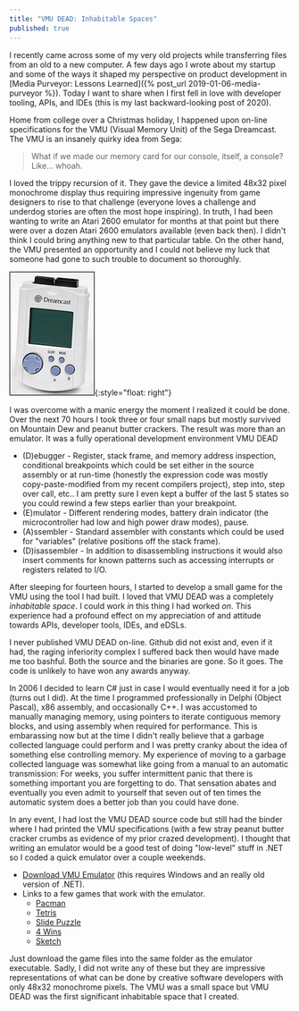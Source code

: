 ```yaml
---
title: "VMU DEAD: Inhabitable Spaces"
published: true
---
```


I recently came across some of my very old projects while transferring files from an old to a new computer. A few days ago I wrote about my startup and some of the ways it shaped my perspective on product development in [Media Purveyor: Lessons Learned]({% post_url 2019-01-06-media-purveyor %}). Today I want to share when I first fell in love with developer tooling, APIs, and IDEs (this is my last backward-looking post of 2020).

Home from college over a Christmas holiday, I happened upon on-line specifications for the VMU (Visual Memory Unit) of the Sega Dreamcast. The VMU is an insanely quirky idea from Sega: 
> What if we made our memory card for our console, itself, a console? Like... whoah.

I loved the trippy recursion of it. They gave the device a limited 48x32 pixel monochrome display thus requiring impressive ingenuity from game designers to rise to that challenge (everyone loves a challenge and underdog stories are often the most hope inspiring). In truth, I had been wanting to write an Atari 2600 emulator for months at that point but there were over a dozen Atari 2600 emulators available (even back then). I didn't think I could bring anything new to that particular table. On the other hand, the VMU presented an opportunity and I could not believe my luck that someone had gone to such trouble to document so thoroughly. 

![VMU](/assets/VMUScaled.jpg){:style="float: right"} 

I was overcome with a manic energy the moment I realized it could be done. Over the next 70 hours I took three or four small naps but mostly survived on Mountain Dew and peanut butter crackers. The result was more than an emulator. It was a fully operational development environment VMU DEAD 
* (D)ebugger - Register, stack frame, and memory address inspection, conditional breakpoints which could be set either in the source assembly or at run-time (honestly the expression code was mostly copy-paste-modified from my recent compilers project), step into, step over call, etc.. I am pretty sure I even kept a buffer of the last 5 states so you could rewind a few steps earlier than your breakpoint. 
* (E)mulator - Different rendering modes, battery drain indicator (the microcontroller had low and high power draw modes), pause.
* (A)ssembler - Standard assembler with constants which could be used for "variables" (relative positions off the stack frame).
* (D)isassembler - In addition to disassembling instructions it would also insert comments for known patterns such as accessing interrupts or registers related to I/O. 

After sleeping for fourteen hours, I started to develop a small game for the VMU using the tool I had built. I loved that VMU DEAD was a completely _inhabitable space_. I could work _in_ this thing I had worked _on_. This experience had a profound effect on my appreciation of and attitude towards APIs, developer tools, IDEs, and eDSLs. 

I never published VMU DEAD on-line. Github did not exist and, even if it had, the raging inferiority complex I suffered back then would have made me too bashful. Both the source and the binaries are gone. So it goes. The code is unlikely to have won any awards anyway. 

In 2006 I decided to learn C# just in case I would eventually need it for a job (turns out I did). At the time I programmed professionally in Delphi (Object Pascal), x86 assembly, and occasionally C++. I was accustomed to manually managing memory, using pointers to iterate contiguous memory blocks, and using assembly when required for performance. This is embarassing now but at the time I didn't really believe that a garbage collected language could perform and I was pretty cranky about the idea of something else controlling memory. My experience of moving to a garbage collected language was somewhat like going from a manual to an automatic transmission: For weeks, you suffer intermittent panic that there is something important you are forgetting to do. That sensation abates and eventually you even admit to yourself that seven out of ten times the automatic system does a better job than you could have done. 

In any event, I had lost the VMU DEAD source code but still had the binder where I had printed the VMU specifications (with a few stray peanut butter cracker crumbs as evidence of my prior crazed development). I thought that writing an emulator would be a good test of doing "low-level" stuff in .NET so I coded a quick emulator over a couple weekends. 
* [Download VMU Emulator](/assets/VMUEmulator.exe) (this requires Windows and an really old version of .NET). 
* Links to a few games that work with the emulator. 
    * [Pacman](/assets/PACMAN.VMS)
    * [Tetris](/assets/TETRIS.VMS)
    * [Slide Puzzle](/assets/SlidePuzzle.VMS)
    * [4 Wins](/assets/4WINS.VMS)
    * [Sketch](/assets/SKETCH.VMS)

Just download the game files into the same folder as the emulator executable. Sadly, I did not write any of these but they are impressive representations of what can be done by creative software developers with only 48x32 monochrome pixels. The VMU was a small space but VMU DEAD was the first significant inhabitable space that I created. 


